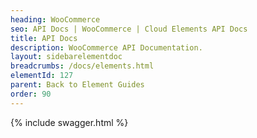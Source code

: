 ```yaml
---
heading: WooCommerce
seo: API Docs | WooCommerce | Cloud Elements API Docs
title: API Docs
description: WooCommerce API Documentation.
layout: sidebarelementdoc
breadcrumbs: /docs/elements.html
elementId: 127
parent: Back to Element Guides
order: 90
---
```


{% include swagger.html %}
